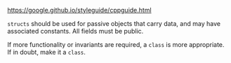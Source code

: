 https://google.github.io/styleguide/cppguide.html

`structs` should be used for passive objects that carry data, and may have associated constants. All fields must be public.

If more functionality or invariants are required, a `class` is more appropriate. If in doubt, make it a `class`.
